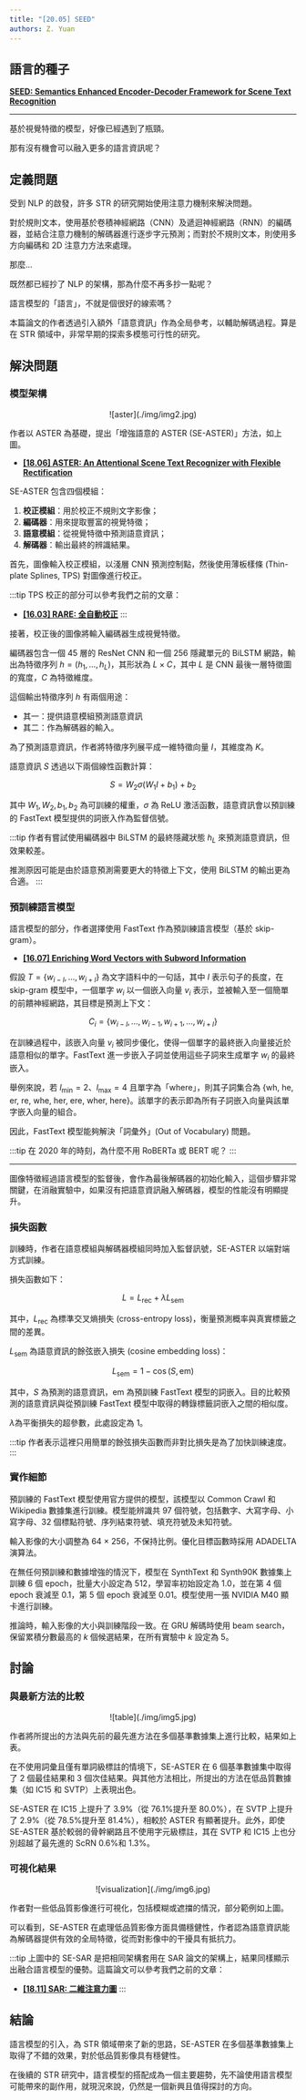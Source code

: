 ```yaml
---
title: "[20.05] SEED"
authors: Z. Yuan
---
```


## 語言的種子

[**SEED: Semantics Enhanced Encoder-Decoder Framework for Scene Text Recognition**](https://arxiv.org/abs/2005.10977)

---

基於視覺特徵的模型，好像已經遇到了瓶頸。

那有沒有機會可以融入更多的語言資訊呢？

## 定義問題

受到 NLP 的啟發，許多 STR 的研究開始使用注意力機制來解決問題。

對於規則文本，使用基於卷積神經網路（CNN）及遞迴神經網路（RNN）的編碼器，並結合注意力機制的解碼器進行逐步字元預測；而對於不規則文本，則使用多方向編碼和 2D 注意力方法來處理。

那麼...

既然都已經抄了 NLP 的架構，那為什麼不再多抄一點呢？

語言模型的「語言」，不就是個很好的線索嗎？

本篇論文的作者透過引入額外「語意資訊」作為全局參考，以輔助解碼過程。算是在 STR 領域中，非常早期的探索多模態可行性的研究。

## 解決問題

### 模型架構

<div align="center">
<figure style={{"width": "70%"}}>
![aster](./img/img2.jpg)
</figure>
</div>

作者以 ASTER 為基礎，提出「增強語意的 ASTER (SE-ASTER)」方法，如上圖。

- [**[18.06] ASTER: An Attentional Scene Text Recognizer with Flexible Rectification**](https://ieeexplore.ieee.org/document/8395027)

SE-ASTER 包含四個模組：

1. **校正模組**：用於校正不規則文字影像；
2. **編碼器**：用來提取豐富的視覺特徵；
3. **語意模組**：從視覺特徵中預測語意資訊；
4. **解碼器**：輸出最終的辨識結果。

首先，圖像輸入校正模組，以淺層 CNN 預測控制點，然後使用薄板樣條 (Thin-plate Splines, TPS) 對圖像進行校正。

:::tip
TPS 校正的部分可以參考我們之前的文章：

- [**[16.03] RARE: 全自動校正**](../1603-rare/index.md)
  :::

接著，校正後的圖像將輸入編碼器生成視覺特徵。

編碼器包含一個 45 層的 ResNet CNN 和一個 256 隱藏單元的 BiLSTM 網路，輸出為特徵序列 $h = (h_1, \dots, h_L)$，其形狀為 $L \times C$，其中 $L$ 是 CNN 最後一層特徵圖的寬度，$C$ 為特徵維度。

這個輸出特徵序列 $h$ 有兩個用途：

- 其一：提供語意模組預測語意資訊
- 其二：作為解碼器的輸入。

為了預測語意資訊，作者將特徵序列展平成一維特徵向量 $I$，其維度為 $K$。

語意資訊 $S$ 透過以下兩個線性函數計算：

$$
S = W_2\sigma(W_1I + b_1) + b_2
$$

其中 $W_1, W_2, b_1, b_2$ 為可訓練的權重，$\sigma$ 為 ReLU 激活函數，語意資訊會以預訓練的 FastText 模型提供的詞嵌入作為監督信號。

:::tip
作者有嘗試使用編碼器中 BiLSTM 的最終隱藏狀態 $h_L$ 來預測語意資訊，但效果較差。

推測原因可能是由於語意預測需要更大的特徵上下文，使用 BiLSTM 的輸出更為合適。
:::

### 預訓練語言模型

語言模型的部分，作者選擇使用 FastText 作為預訓練語言模型（基於 skip-gram）。

- [**[16.07] Enriching Word Vectors with Subword Information**](https://arxiv.org/abs/1607.04606)

假設 $T = \{w_{i-l}, \dots, w_{i+l}\}$ 為文字語料中的一句話，其中 $l$ 表示句子的長度，在 skip-gram 模型中，一個單字 $w_i$ 以一個嵌入向量 $v_i$ 表示，並被輸入至一個簡單的前饋神經網路，其目標是預測上下文：

$$
C_i = \{w_{i-l}, \dots, w_{i-1}, w_{i+1}, \dots, w_{i+l}\}
$$

在訓練過程中，該嵌入向量 $v_i$ 被同步優化，使得一個單字的最終嵌入向量接近於語意相似的單字。FastText 進一步嵌入子詞並使用這些子詞來生成單字 $w_i$ 的最終嵌入。

舉例來說，若 $l_{\text{min}} = 2$、$l_{\text{max}} = 4$ 且單字為「where」，則其子詞集合為 $\{$wh, he, er, re, whe, her, ere, wher, here$\}$。該單字的表示即為所有子詞嵌入向量與該單字嵌入向量的組合。

因此，FastText 模型能夠解決「詞彙外」(Out of Vocabulary) 問題。

:::tip
在 2020 年的時刻，為什麼不用 RoBERTa 或 BERT 呢？
:::

---

圖像特徵經過語言模型的監督後，會作為最後解碼器的初始化輸入，這個步驟非常關鍵，在消融實驗中，如果沒有把語意資訊融入解碼器，模型的性能沒有明顯提升。

### 損失函數

訓練時，作者在語意模組與解碼器模組同時加入監督訊號，SE-ASTER 以端對端方式訓練。

損失函數如下：

$$
L = L_{\text{rec}} + \lambda L_{\text{sem}}
$$

其中，$L_{\text{rec}}$ 為標準交叉熵損失 (cross-entropy loss)，衡量預測概率與真實標籤之間的差異。

$L_{\text{sem}}$ 為語意資訊的餘弦嵌入損失 (cosine embedding loss)：

$$
L_{\text{sem}} = 1 - \cos(S, \text{em})
$$

其中，$S$ 為預測的語意資訊，$\text{em}$ 為預訓練 FastText 模型的詞嵌入。目的比較預測的語意資訊與從預訓練 FastText 模型中取得的轉錄標籤詞嵌入之間的相似度。

$\lambda$為平衡損失的超參數，此處設定為 1。

:::tip
作者表示這裡只用簡單的餘弦損失函數而非對比損失是為了加快訓練速度。
:::

### 實作細節

預訓練的 FastText 模型使用官方提供的模型，該模型以 Common Crawl 和 Wikipedia 數據集進行訓練。模型能辨識共 97 個符號，包括數字、大寫字母、小寫字母、32 個標點符號、序列結束符號、填充符號及未知符號。

輸入影像的大小調整為 64 × 256，不保持比例。優化目標函數時採用 ADADELTA 演算法。

在無任何預訓練和數據增強的情況下，模型在 SynthText 和 Synth90K 數據集上訓練 6 個 epoch，批量大小設定為 512，學習率初始設定為 1.0，並在第 4 個 epoch 衰減至 0.1，第 5 個 epoch 衰減至 0.01。模型使用一張 NVIDIA M40 顯卡進行訓練。

推論時，輸入影像的大小與訓練階段一致。在 GRU 解碼時使用 beam search，保留累積分數最高的 $k$ 個候選結果，在所有實驗中 $k$ 設定為 5。

## 討論

### 與最新方法的比較

<div align="center">
<figure style={{"width": "80%"}}>
![table](./img/img5.jpg)
</figure>
</div>

作者將所提出的方法與先前的最先進方法在多個基準數據集上進行比較，結果如上表。

在不使用詞彙且僅有單詞級標註的情境下，SE-ASTER 在 6 個基準數據集中取得了 2 個最佳結果和 3 個次佳結果。與其他方法相比，所提出的方法在低品質數據集（如 IC15 和 SVTP）上表現出色。

SE-ASTER 在 IC15 上提升了 3.9%（從 76.1%提升至 80.0%），在 SVTP 上提升了 2.9%（從 78.5%提升至 81.4%），相較於 ASTER 有顯著提升。此外，即使 SE-ASTER 基於較弱的骨幹網路且不使用字元級標註，其在 SVTP 和 IC15 上也分別超越了最先進的 ScRN 0.6%和 1.3%。

### 可視化結果

<div align="center">
<figure style={{"width": "70%"}}>
![visualization](./img/img6.jpg)
</figure>
</div>

作者對一些低品質影像進行可視化，包括模糊或遮擋的情況，部分範例如上圖。

可以看到，SE-ASTER 在處理低品質影像方面具備穩健性，作者認為語意資訊能為解碼器提供有效的全局特徵，從而對影像中的干擾具有抵抗力。

:::tip
上圖中的 SE-SAR 是把相同架構套用在 SAR 論文的架構上，結果同樣顯示出融合語言模型的優勢。這篇論文可以參考我們之前的文章：

- [**[18.11] SAR: 二維注意力圖**](../1811-sar/index.md)
  :::

## 結論

語言模型的引入，為 STR 領域帶來了新的思路，SE-ASTER 在多個基準數據集上取得了不錯的效果，對於低品質影像具有穩健性。

在後續的 STR 研究中，語言模型的搭配成為一個主要趨勢，先不論使用語言模型可能帶來的副作用，就現況來說，仍然是一個新興且值得探討的方向。
